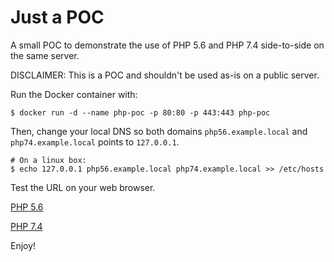 # Just a POC

A small POC to demonstrate the use of PHP 5.6 and PHP 7.4 side-to-side on the same server.

DISCLAIMER: This is a POC and shouldn't be used as-is on a public server.

Run the Docker container with:

```shell script
$ docker run -d --name php-poc -p 80:80 -p 443:443 php-poc
```

Then, change your local DNS so both domains `php56.example.local` and `php74.example.local` points to `127.0.0.1`.

```shell script
# On a linux box:
$ echo 127.0.0.1 php56.example.local php74.example.local >> /etc/hosts
```

Test the URL on your web browser.

[PHP 5.6](https://php56.example.local)

[PHP 7.4](https://php74.example.local)

Enjoy!